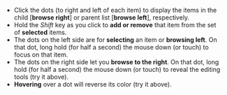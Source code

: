 - Click the dots (to right and left of each item) to display the items in the child [**browse right**] or parent list [**browse left**], respectively.
- Hold the _Shift_ key as you click to **add or remove** that item from the set of **selected** items.
- The dots on the left side are for **selecting** an item or **browsing left**. On that dot, long hold (for half a second) the mouse down (or touch) to focus on that item.
- The dots on the right side let you **browse to the right**. On that dot, long hold (for half a second) the mouse down (or touch) to reveal the editing tools (try it above).
- **Hovering** over a dot will reverse its color (try it above).